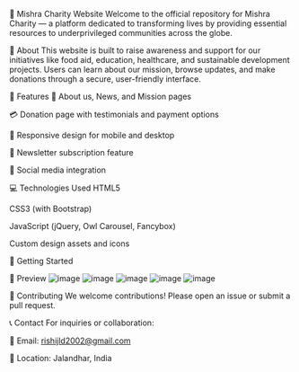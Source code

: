 📖 Mishra Charity Website
Welcome to the official repository for Mishra Charity — a platform dedicated to transforming lives by providing essential resources to underprivileged communities across the globe.

🌟 About
This website is built to raise awareness and support for our initiatives like food aid, education, healthcare, and sustainable development projects. Users can learn about our mission, browse updates, and make donations through a secure, user-friendly interface.

📑 Features
📄 About us, News, and Mission pages

💳 Donation page with testimonials and payment options

📱 Responsive design for mobile and desktop

📧 Newsletter subscription feature

🔗 Social media integration

💻 Technologies Used
HTML5

CSS3 (with Bootstrap)

JavaScript (jQuery, Owl Carousel, Fancybox)

Custom design assets and icons

🚀 Getting Started


📸 Preview
![image](https://github.com/user-attachments/assets/699cfc3c-baf6-4520-83e9-2281f587fd92)
![image](https://github.com/user-attachments/assets/113fc733-911e-4cbe-98b1-b1f08dd196b9)
![image](https://github.com/user-attachments/assets/9fa7f0c1-951f-4b1a-9903-31c3b39452e5)
![image](https://github.com/user-attachments/assets/16fa7249-32d6-4e76-b4ce-6e2a9b527563)
![image](https://github.com/user-attachments/assets/2b27a5a4-90b9-41d3-bcf4-764d9a733b23)



🙌 Contributing
We welcome contributions! Please open an issue or submit a pull request.

📞 Contact
For inquiries or collaboration:

📧 Email: rishijld2002@gmail.com 

📍 Location: Jalandhar, India
